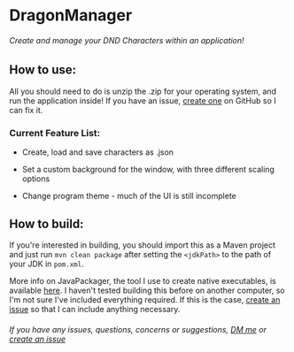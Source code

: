 # DragonManager
###### Create and manage your DND Characters within an application!

## How to use:
All you should need to do is unzip the .zip for your operating system, and run the application inside! If you have an issue, [create one](https://github.com/RealHypnoticOcelot/DragonManager/issues/new) on GitHub so I can fix it.

### Current Feature List:

- Create, load and save characters as .json

- Set a custom background for the window, with three different scaling options

- Change program theme - much of the UI is still incomplete

## How to build:

If you're interested in building, you should import this as a Maven project and just run `mvn clean package` after setting the `<jdkPath>` to the path of your JDK in `pom.xml`.

More info on JavaPackager, the tool I use to create native executables, is available [here](https://github.com/fvarrui/JavaPackager). I haven't tested building this before on another computer, so I'm not sure I've included everything required. If this is the case, [create an issue](https://github.com/RealHypnoticOcelot/DragonManager/issues/new) so that I can include anything necessary. 


###### If you have any issues, questions, concerns or suggestions, [DM me](<https://discord.com/users/404053132910395393>) or [create an issue](https://github.com/RealHypnoticOcelot/DragonManager/issues/new)

